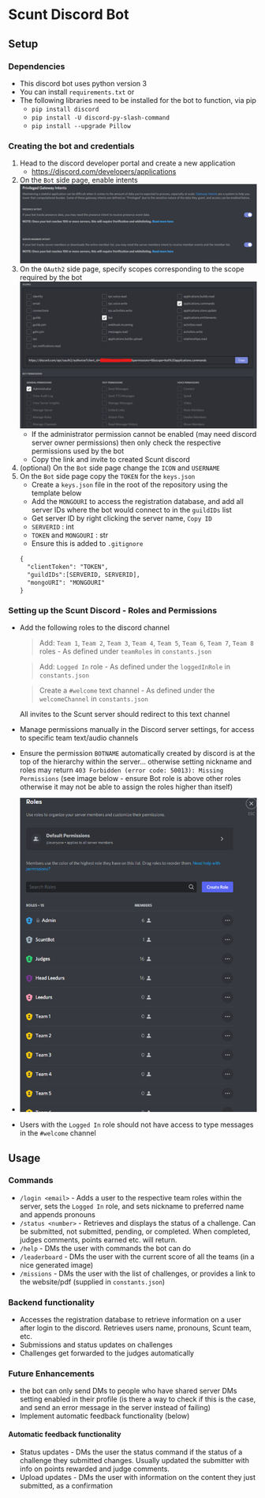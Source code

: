 # Scunt Discord Bot
## Setup
### Dependencies
* This discord bot uses python version 3
* You can install `requirements.txt` or
* The following libraries need to be installed for the bot to function, via pip
  * ```pip install discord```
  * ```pip install -U discord-py-slash-command```
  * ```pip install --upgrade Pillow```

### Creating the bot and credentials
1. Head to the discord developer portal and create a new application
    * https://discord.com/developers/applications
2.  On the ```Bot``` side page, enable intents 
    ![intents](/setup/Intents.png)
3. On the ```OAuth2``` side page, specify scopes corresponding to the scope required by the bot
    ![scope](/setup/Scopes.png)
    * If the administrator permission cannot be enabled (may need discord server owner permissions) then only check the respective permissions used by the bot
    * Copy the link and invite to created Scunt discord
4. (optional) On the ```Bot``` side page change the ```ICON``` and ```USERNAME```
5. On the ```Bot``` side page copy the ```TOKEN``` for the ```keys.json```
    * Create a ```keys.json``` file in the root of the repository using the template below
    * Add the ```MONGOURI``` to access the registration database, and add all server IDs where the bot would connect to in the ```guildIDs``` list
    * Get server ID by right clicking the server name, ```Copy ID```
    * ```SERVERID``` : int
    * ```TOKEN``` and ```MONGOURI``` : str
    * Ensure this is added to ```.gitignore```
    ```
    {
      "clientToken": "TOKEN",
      "guildIDs":[SERVERID, SERVERID],
      "mongoURI": "MONGOURI"
    }
    ```
### Setting up the Scunt Discord - Roles and Permissions
  * Add the following roles to the discord channel
    
    > Add: ```Team 1```, ```Team 2```, ```Team 3```, ```Team 4```, ```Team 5```, ```Team 6```, ```Team 7```, ```Team 8``` roles - As defined under ```teamRoles``` in ```constants.json```

    > Add: ```Logged In``` role - As defined under the ```loggedInRole``` in ```constants.json```

    > Create a ```#welcome``` text channel - As defined under the ```welcomeChannel``` in ```constants.json```

    All invites to the Scunt server should redirect to this text channel

  * Manage permissions manually in the Discord server settings, for access to specific team text/audio channels
  * Ensure the permission ```BOTNAME``` automatically created by discord is at the top of the hierarchy within the server... otherwise setting nickname and roles may return ```403 Forbidden (error code: 50013): Missing Permissions``` (see image below - ensure Bot role is above other roles otherwise it may not be able to assign the roles higher than itself)
  * ![hierarchy](/setup/Hierarchy.png)
  * Users with the ```Logged In``` role should not have access to type messages in the ```#welcome``` channel

## Usage

### Commands
  * ```/login <email>``` - Adds a user to the respective team roles within the server, sets the ```Logged In``` role, and sets nickname to preferred name and appends pronouns
  * ```/status <number>``` - Retrieves and displays the status of a challenge. Can be submitted, not submitted, pending, or completed. When completed, judges comments, points earned etc. will return.
  * ```/help``` - DMs the user with commands the bot can do
  * ```/leaderboard``` - DMs the user with the current score of all the teams (in a nice generated image)
  * ```/missions``` - DMs the user with the list of challenges, or provides a link to the website/pdf (supplied in ```constants.json```)

### Backend functionality
  * Accesses the registration database to retrieve information on a user after login to the discord. Retrieves users name, pronouns, Scunt team, etc.
  * Submissions and status updates on challenges
  * Challenges get forwarded to the judges automatically 

### Future Enhancements
  * the bot can only send DMs to people who have shared server DMs setting enabled in their profile (is there a way to check if this is the case, and send an error message in the server instead of failing)
  * Implement automatic feedback functionality (below)
#### Automatic feedback functionality
  * Status updates - DMs the user the status command if the status of a challenge they submitted changes. Usually updated the submitter with info on points rewarded and judge comments.
  * Upload updates - DMs the user with information on the content they just submitted, as a confirmation